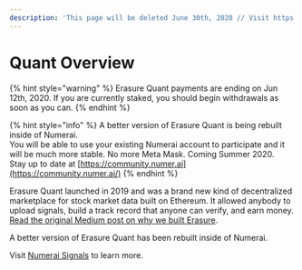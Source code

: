 ```yaml
---
description: 'This page will be deleted June 30th, 2020 // Visit https://signals.numer.ai'
---
```


# Quant Overview

{% hint style="warning" %}
Erasure Quant payments are ending on Jun 12th, 2020. If you are currently staked, you should begin withdrawals as soon as you can.
{% endhint %}

{% hint style="info" %}
A better version of Erasure Quant is being rebuilt inside of Numerai.   
You will be able to use your existing Numerai account to participate and it will be much more stable. No more Meta Mask. Coming Summer 2020.  
Stay up to date at [https://community.numer.ai](https://community.numer.ai/)
{% endhint %}

Erasure Quant launched in 2019 and was a brand new kind of decentralized marketplace for stock market data built on Ethereum. It allowed anybody to upload signals, build a track record that anyone can verify, and earn money. [Read the original Medium post on why we built Erasure](https://medium.com/numerai/numerai-reveals-erasure-unstoppable-peer-to-peer-data-feeds-4fbb8d92820a).

A better version of Erasure Quant has been rebuilt inside of Numerai. 

Visit [Numerai Signals](https://signals.numer.ai) to learn more.

